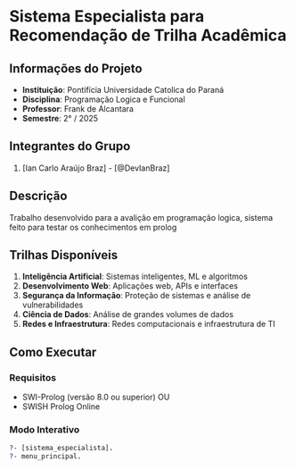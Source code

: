 # Sistema Especialista para Recomendação de Trilha Acadêmica

## Informações do Projeto
- **Instituição**: Pontifícia Universidade Catolica do Paraná
- **Disciplina**: Programação Logica e Funcional
- **Professor**: Frank de Alcantara
- **Semestre**: 2° / 2025

## Integrantes do Grupo
1. [Ian Carlo Araújo Braz] - [@DevIanBraz]


## Descrição
Trabalho desenvolvido para a avalição em programação logica, sistema feito para testar os conhecimentos em prolog


## Trilhas Disponíveis
1. **Inteligência Artificial**: Sistemas inteligentes, ML e algoritmos
2. **Desenvolvimento Web**: Aplicações web, APIs e interfaces
3. **Segurança da Informação**: Proteção de sistemas e análise de vulnerabilidades
4. **Ciência de Dados**: Análise de grandes volumes de dados
5. **Redes e Infraestrutura**: Redes computacionais e infraestrutura de TI

## Como Executar

### Requisitos
- SWI-Prolog (versão 8.0 ou superior) OU
- SWISH Prolog Online

### Modo Interativo
```prolog
?- [sistema_especialista].
?- menu_principal.
